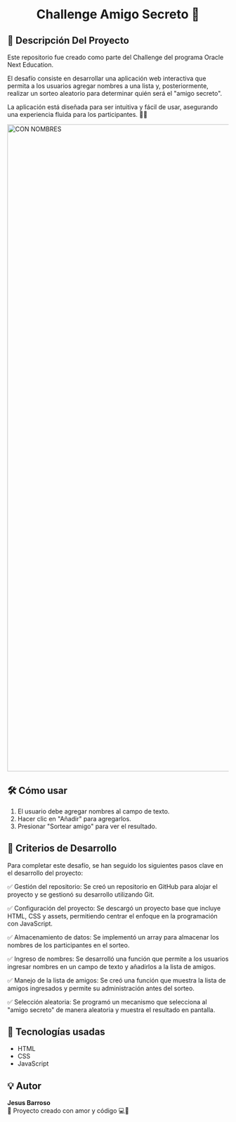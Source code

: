 <h1 align="center"> Challenge Amigo Secreto 🎁</h1>

## 🎯 Descripción Del Proyecto
Este repositorio fue creado como parte del Challenge del programa Oracle Next Education.

El desafío consiste en desarrollar una aplicación web interactiva que permita a los usuarios agregar nombres a una lista y, posteriormente, realizar un sorteo aleatorio para determinar quién será el "amigo secreto".

La aplicación está diseñada para ser intuitiva y fácil de usar, asegurando una experiencia fluida para los participantes. 🚀🎁

<img width="1470" alt="CON NOMBRES" src="https://github.com/user-attachments/assets/a87c9f7d-f5cc-4fe3-a905-e4e7d6affef7" />


## 🛠️ Cómo usar

1. El usuario debe agregar nombres al campo de texto.
2. Hacer clic en "Añadir" para agregarlos.
3. Presionar "Sortear amigo" para ver el resultado.


## 📸 Criterios de Desarrollo

Para completar este desafío, se han seguido los siguientes pasos clave en el desarrollo del proyecto:

✅ Gestión del repositorio: Se creó un repositorio en GitHub para alojar el proyecto y se gestionó su desarrollo utilizando Git.

✅ Configuración del proyecto: Se descargó un proyecto base que incluye HTML, CSS y assets, permitiendo centrar el enfoque en la programación con JavaScript.

✅ Almacenamiento de datos: Se implementó un array para almacenar los nombres de los participantes en el sorteo.

✅ Ingreso de nombres: Se desarrolló una función que permite a los usuarios ingresar nombres en un campo de texto y añadirlos a la lista de amigos.

✅ Manejo de la lista de amigos: Se creó una función que muestra la lista de amigos ingresados y permite su administración antes del sorteo.

✅ Selección aleatoria: Se programó un mecanismo que selecciona al "amigo secreto" de manera aleatoria y muestra el resultado en pantalla.

## 🚀 Tecnologías usadas
- HTML
- CSS
- JavaScript


## 💡 Autor
**Jesus Barroso**  
📌 Proyecto creado con amor y código 💻💖
